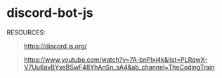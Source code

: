 # discord-bot-js

RESOURCES:
> https://discord.js.org/

> https://www.youtube.com/watch?v=7A-bnPlxj4k&list=PLRqwX-V7Uu6avBYxeBSwF48YhAnSn_sA4&ab_channel=TheCodingTrain
